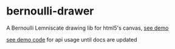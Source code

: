 # bernoulli-drawer
A Bernoulli Lemniscate drawing lib for html5's canvas, [see demo](https://dey-dey.github.io/bernoulli-drawer/)

[see demo code](https://github.com/dey-dey/bernoulli-drawer/blob/gh-pages/example.js) for api usage until docs are updated
